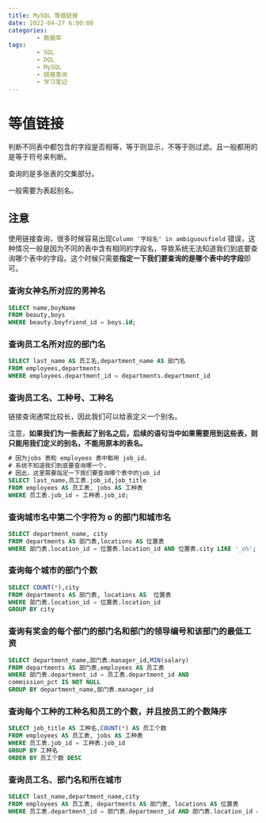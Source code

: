 ```yaml
---
title: MySQL 等值链接
date: 2022-04-27 6:00:00
categories:
        - 数据库
tags:
        - SQL
        - DQL
        - MySQL
        - 链接查询
        - 学习笔记
---
```


# 等值链接

判断不同表中都包含的字段是否相等，等于则显示，不等于则过滤。且一般都用的是等于符号来判断。

查询的是多张表的交集部分。

一般需要为表起别名。

## 注意

使用链接查询，很多时候容易出现`Column '字段名' in ambiguousfield` 错误，这种情况一般是因为不同的表中含有相同的字段名，导致系统无法知道我们到底要查询哪个表中的字段。这个时候只需要**指定一下我们要查询的是哪个表中的字段**即可。

### 查询女神名所对应的男神名

```sql
SELECT name,boyName
FROM beauty,boys
WHERE beauty.boyfriend_id = boys.id;
```

### 查询员工名所对应的部门名

```sql
SELECT last_name AS 员工名,department_name AS 部门名
FROM employees,departments
WHERE employees.department_id = departments.department_id
```

### 查询员工名、工种号、工种名

链接查询通常比较长，因此我们可以给表定义一个别名。

注意，**如果我们为一些表起了别名之后，后续的语句当中如果需要用到这些表，则只能用我们定义的别名，不能用原本的表名。**

```sql
# 因为jobs 表和 employees 表中都用 job_id，
# 系统不知道我们到底要查询哪一个，
# 因此，这里需要指定一下我们要查询哪个表中的job_id
SELECT last_name,员工表.job_id,job_title
FROM employees AS 员工表, jobs AS 工种表
WHERE 员工表.job_id = 工种表.job_id;
```

### 查询城市名中第二个字符为 o 的部门和城市名

```sql
SELECT department_name,	city
FROM departments AS 部门表,locations AS 位置表
WHERE 部门表.location_id = 位置表.location_id AND 位置表.city LIKE '_o%';
```

### 查询每个城市的部门个数

```sql
SELECT COUNT(*),city
FROM departments AS 部门表, locations AS  位置表
WHERE 部门表.location_id = 位置表.location_id
GROUP BY city
```

### 查询有奖金的每个部门的部门名和部门的领导编号和该部门的最低工资

```sql
SELECT department_name,部门表.manager_id,MIN(salary)
FROM departments AS 部门表,employees AS 员工表
WHERE 部门表.department_id = 员工表.department_id AND
commission_pct IS NOT NULL
GROUP BY department_name,部门表.manager_id
```

### 查询每个工种的工种名和员工的个数，并且按员工的个数降序

```sql
SELECT job_title AS 工种名,COUNT(*) AS 员工个数
FROM employees AS 员工表, jobs AS 工种表
WHERE 员工表.job_id = 工种表.job_id
GROUP BY 工种名
ORDER BY 员工个数 DESC
```

### 查询员工名、部门名和所在城市

```sql
SELECT last_name,department_name,city
FROM employees AS 员工表, departments AS 部门表, locations AS 位置表
WHERE 员工表.department_id = 部门表.department_id AND 部门表.location_id = 位置表.location_id
```
